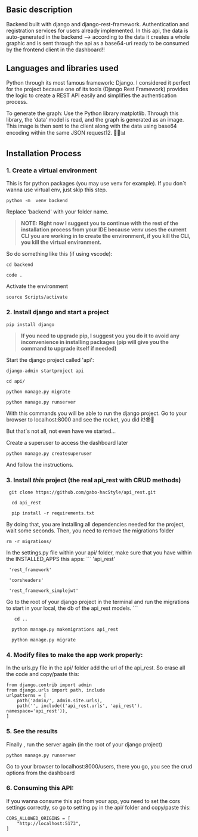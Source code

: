 ## Basic description
Backend built with django and django-rest-framework. Authentication and registration services for users already implemented. In this api, the data is auto-generated in the backend --> according to the data it creates a whole graphic and is sent through the api as a base64-uri ready to be consumed by the frontend client in the dashboard!! 


## Languages and libraries used

Python through its most famous framework: Django. I considered it perfect for the project because one of its tools (Django Rest Framework) provides the logic to create a REST API easily and simplifies the authentication process.

To generate the graph: Use the Python library matplotlib. Through this library, the ‘data’ model is read, and the graph is generated as an image. This image is then sent to the client along with the data using base64 encoding within the same JSON request12. 🐍🔧📊


## Installation Process

### 1. **Create a virtual environment**  
   This is for python packages (you may use venv for example). If you don´t wanna use virtual env, just skip this step.
      
   ```
   python -m  venv backend
   ```


Replace 'backend' with your folder name.

  
  > **NOTE: Right now I suggest you to continue with the rest of the installation process from your IDE because venv uses the current CLI you are working in to create the environment, if you kill the CLI, you kill the virtual environment.**
  
  So do something like this (if using vscode):
  
  ```  
  cd backend 
  
  code .
  ```
Activate the environment
   
    source Scripts/activate
    
### 2. Install django and start a project

  ```
  pip install django
```
  
> **If you need to upgrade pip, I suggest you you do it to avoid any inconvenience in installing packages (pip will give you the command to upgrade itself if needed)**

Start the django project called 'api':

```
django-admin startproject api
  
cd api/
  
python manage.py migrate
  
python manage.py runserver
```
 
  With this commands you will be able to run the django project. Go to your browser to localhost:8000 and see the rocket, you did it!😎🚀
  
  But that´s not all, not even have we started...

Create a superuser to access the dashboard later

  ```
  python manage.py createsuperuser

```

  And follow the instructions.

### 3. Install *this* project (the real api_rest with CRUD methods)
  ```
   git clone https://github.com/gabo-hacStyle/api_rest.git

    cd api_rest

    pip install -r requirements.txt

```
  By doing that, you are installing all dependencies needed for the project, wait some seconds.
  Then, you need to remove the migrations folder
  
  ```
  rm -r migrations/

  ```
In the settings.py file within your api/ folder, make sure that you have within the INSTALLED_APPS this apps:
    ```
    'api_rest'
     
     'rest_framework'
    
     'corsheaders'
    
     'rest_framework_simplejwt'

  Go to the root of your django project in the terminal and run the migrations to start in your local, the db of the api_rest models.
    ```
      
       cd ..
      
      python manage.py makemigrations api_rest
      
      python manage.py migrate
      
### 4. Modify files to make the app work properly:
In the urls.py file in the api/ folder add the url of the api_rest. So erase all the code and copy/paste this:
  ```
  from django.contrib import admin
  from django.urls import path, include
  urlpatterns = [
      path('admin/', admin.site.urls),
      path('', include(('api_rest.urls', 'api_rest'), namespace='api_rest')),
  ]
  ```
### 5. See the results
Finally , run the server again (in the root of your django project)
```
python manage.py runserver
```

Go to your browser to localhost:8000/users, there you go, you see the crud options from the dashboard


### 6. Consuming this API:
   If you wanna consume this api from your app, you need to set the cors settings correctly, so go to setting.py in the api/ folder and copy/paste this:
```
CORS_ALLOWED_ORIGINS = [
    "http://localhost:5173",
]
```




















    
